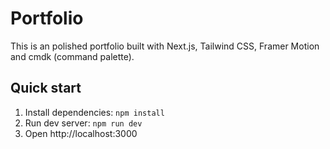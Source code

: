 # Portfolio

This is an polished portfolio built with Next.js, Tailwind CSS, Framer Motion and cmdk (command palette).

## Quick start
1. Install dependencies: `npm install`
2. Run dev server: `npm run dev`
3. Open http://localhost:3000
